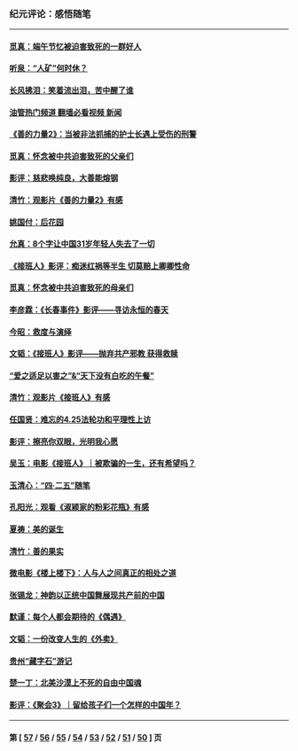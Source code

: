 ### 纪元评论：感悟随笔
---
#### [觅真：端午节忆被迫害致死的一群好人](../../pages/nsc1035/n14020985.md?06270330) 
#### [听泉：“人矿”何时休？](../../pages/nsc1035/n14016609.md?06270330) 
#### [长风拂泪：笑着流出泪，苦中醒了谁](../../pages/nsc1035/n14016469.md?06270330) 
#### [油管热门频道 翻墙必看视频 新闻](ok?06270330)
#### [《善的力量2》：当被非法抓捕的护士长遇上受伤的刑警](../../pages/nsc1035/n14015561.md?06270330) 
#### [觅真：怀念被中共迫害致死的父亲们](../../pages/nsc1035/n14014258.md?06270330) 
#### [影评：慈悲唤纯良，大善能熔钢](../../pages/nsc1035/n14010867.md?06270330) 
#### [清竹：观影片《善的力量2》有感](../../pages/nsc1035/n14010015.md?06270330) 
#### [姚国付：后花园](../../pages/nsc1035/n14005301.md?06270330) 
#### [允真：8个字让中国31岁年轻人失去了一切](../../pages/nsc1035/n13999093.md?06270330) 
#### [《接班人》影评：痴迷红祸等半生 切莫赔上卿卿性命](../../pages/nsc1035/n13998676.md?06270330) 
#### [觅真：怀念被中共迫害致死的母亲们](../../pages/nsc1035/n13997271.md?06270330) 
#### [李彦霖：《长春事件》影评——寻访永恒的春天](../../pages/nsc1035/n13995112.md?06270330) 
#### [今昭：救度与演绎](../../pages/nsc1035/n13992670.md?06270330) 
#### [文韬：《接班人》影评——抛弃共产邪教 获得救赎](../../pages/nsc1035/n13990160.md?06270330) 
#### [“爱之适足以害之”&“天下没有白吃的午餐”](../../pages/nsc1035/n13988391.md?06270330) 
#### [清竹：观影片《接班人》有感](../../pages/nsc1035/n13983561.md?06270330) 
#### [任国贤：难忘的4.25法轮功和平理性上访](../../pages/nsc1035/n13983482.md?06270330) 
#### [影评：擦亮你双眼，光明我心愿](../../pages/nsc1035/n13982333.md?06270330) 
#### [吴玉：电影《接班人》｜被欺骗的一生，还有希望吗？](../../pages/nsc1035/n13981972.md?06270330) 
#### [玉清心：“四·二五”随笔](../../pages/nsc1035/n13978628.md?06270330) 
#### [孔阳光：观看《淑颍家的粉彩花瓶》有感](../../pages/nsc1035/n13967929.md?06270330) 
#### [夏祷：美的诞生](../../pages/nsc1035/n13962321.md?06270330) 
#### [清竹：善的果实](../../pages/nsc1035/n13963980.md?06270330) 
#### [微电影《楼上楼下》：人与人之间真正的相处之道](../../pages/nsc1035/n13944319.md?06270330) 
#### [张锡龙：神韵以正统中国舞展现共产前的中国](../../pages/nsc1035/n13939727.md?06270330) 
#### [默谨：每个人都会期待的《偶遇》](../../pages/nsc1035/n13939091.md?06270330) 
#### [文韬：一份改变人生的《外卖》](../../pages/nsc1035/n13931822.md?06270330) 
#### [贵州“藏字石”游记](../../pages/nsc1035/n13923310.md?06270330) 
#### [楚一丁：北美沙漠上不死的自由中国魂](../../pages/nsc1035/n13921879.md?06270330) 
#### [影评：《聚会3》｜留给孩子们一个怎样的中国年？](../../pages/nsc1035/n13919652.md?06270330) 

---
#### 第 [ [57](./57.md?06270330) / [56](./56.md?06270330) / [55](./55.md?06270330) / [54](./54.md?06270330) / [53](./53.md?06270330) / [52](./52.md?06270330) / [51](./51.md?06270330) / [50](./50.md?06270330) ] 页
